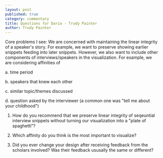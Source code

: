 ```yaml
---
layout: post
published: true
category: commentary
title: Questions for Dario - Trudy Painter
author: Trudy Painter
---
```

Core problems I see: We are concerned with maintaining the linear integrity of a speaker's story. For example, we want to preserve showing earlier snippets feeding into later snippets. However, we also want to include other components of interviews/speakers in the visualization. For example, we are considering affinities of 

a. time period

b. speakers that knew each other

c. similar topic/themes discussed

d. question asked by the interviewer (a common one was "tell me about your childhood")

1. How do you recommend that we preserve linear integrity of seqeuntial interview snippets without turning our visualization into a "plate of spaghetti"?

2. Which affinity do you think is the most important to visualize? 

3. Did you ever change your design after receiving feedback from the scholars involved? Was their feedback ususally the same or different?